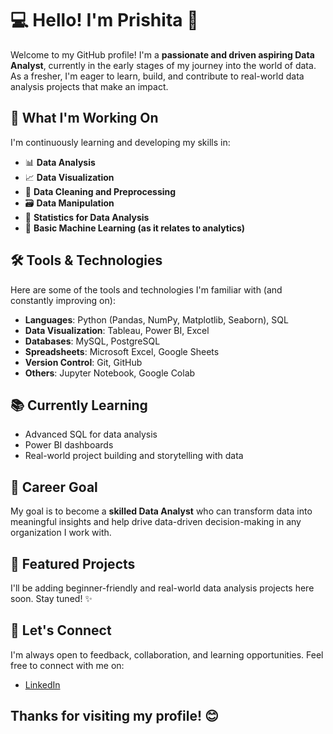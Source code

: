 # 💻 Hello! I'm Prishita 👋

Welcome to my GitHub profile! I'm a **passionate and driven aspiring Data Analyst**, currently in the early stages of my journey into the world of data. As a fresher, I'm eager to learn, build, and contribute to real-world data analysis projects that make an impact.

## 🌱 What I'm Working On

I'm continuously learning and developing my skills in:
- 📊 **Data Analysis**
- 📈 **Data Visualization**
- 🧹 **Data Cleaning and Preprocessing**
- 🗃️ **Data Manipulation**
- 🧮 **Statistics for Data Analysis**
- 🧠 **Basic Machine Learning (as it relates to analytics)**

## 🛠️ Tools & Technologies

Here are some of the tools and technologies I'm familiar with (and constantly improving on):

- **Languages**: Python (Pandas, NumPy, Matplotlib, Seaborn), SQL
- **Data Visualization**: Tableau, Power BI, Excel
- **Databases**: MySQL, PostgreSQL
- **Spreadsheets**: Microsoft Excel, Google Sheets
- **Version Control**: Git, GitHub
- **Others**: Jupyter Notebook, Google Colab

## 📚 Currently Learning

- Advanced SQL for data analysis
- Power BI dashboards
- Real-world project building and storytelling with data

## 🎯 Career Goal

My goal is to become a **skilled Data Analyst** who can transform data into meaningful insights and help drive data-driven decision-making in any organization I work with.

## 📂 Featured Projects

I'll be adding beginner-friendly and real-world data analysis projects here soon. Stay tuned! ✨

## 🤝 Let's Connect

I'm always open to feedback, collaboration, and learning opportunities. Feel free to connect with me on:
- [LinkedIn](https://www.linkedin.com/in/prishita-ganeshkar/)

## Thanks for visiting my profile! 😊
